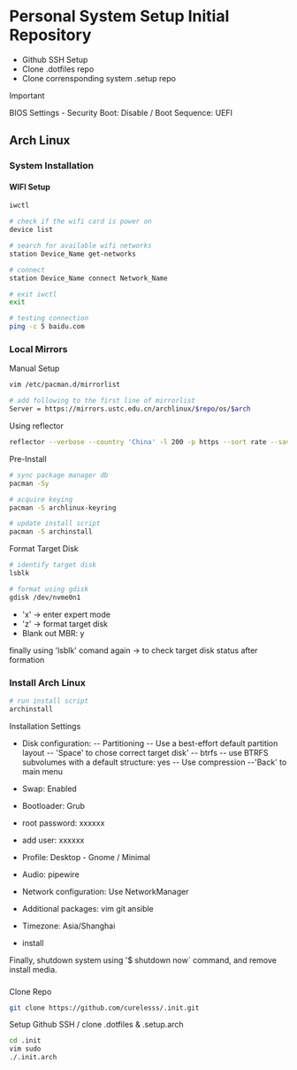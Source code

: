 # Personal System Setup Initial Repository

- Github SSH Setup
- Clone .dotfiles repo
- Clone corrensponding system .setup repo

> [!IMPORTANT]
> BIOS Settings - Security Boot: Disable / Boot Sequence: UEFI

## Arch Linux

### System Installation

#### WIFI Setup
```bash
iwctl

# check if the wifi card is power on
device list

# search for available wifi networks
station Device_Name get-networks

# connect 
station Device_Name connect Network_Name

# exit iwctl
exit

# testing connection
ping -c 5 baidu.com
```
### Local Mirrors


Manual Setup
```bash
vim /etc/pacman.d/mirrorlist

# add following to the first line of mirrorlist
Server = https://mirrors.ustc.edu.cn/archlinux/$repo/os/$arch
```
Using reflector
```bash
reflector --verbose --country 'China' -l 200 -p https --sort rate --save /etc/pacman.d/mirrorlist
```

Pre-Install
```bash
# sync package manager db 
pacman -Sy

# acquire keying
pacman -S archlinux-keyring

# update install script
pacman -S archinstall
```

Format Target Disk
```bash
# identify target disk
lsblk

# format using gdisk
gdisk /dev/nvme0n1
```
- 'x' -> enter expert mode
- 'z' -> format target disk
- Blank out MBR: y

finally using 'lsblk' comand again -> to check target disk status after formation

### Install Arch Linux
```bash
# run install script
archinstall
```
Installation Settings
- Disk configuration: 
-- Partitioning
-- Use a best-effort default partition layout
-- 'Space' to chose correct target disk'
-- btrfs
-- use BTRFS subvolumes with a default structure: yes
-- Use compression
--'Back' to main menu

- Swap: Enabled 
- Bootloader: Grub
- root password: xxxxxx
- add user: xxxxxx
- Profile: Desktop - Gnome / Minimal
- Audio: pipewire
- Network configuration: Use NetworkManager
- Additional packages: vim git ansible
- Timezone: Asia/Shanghai

- install

Finally, shutdown system using '$ shutdown now` command, and remove install media.


### 
Clone Repo
```bash
git clone https://github.com/curelesss/.init.git
```

Setup Github SSH / clone .dotfiles & .setup.arch
```bash
cd .init
vim sudo
./.init.arch
```
 
